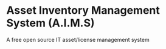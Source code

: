 # Asset Inventory Management System (A.I.M.S)

A free open source IT asset/license management system
